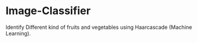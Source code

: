 # Image-Classifier
Identify Different kind of fruits and vegetables using Haarcascade (Machine Learning).
